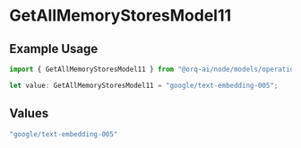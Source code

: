 # GetAllMemoryStoresModel11

## Example Usage

```typescript
import { GetAllMemoryStoresModel11 } from "@orq-ai/node/models/operations";

let value: GetAllMemoryStoresModel11 = "google/text-embedding-005";
```

## Values

```typescript
"google/text-embedding-005"
```